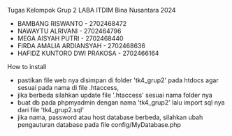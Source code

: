 Tugas Kelompok Grup 2 LABA ITDIM Bina Nusantara 2024

- BAMBANG RISWANTO - 2702468472 
- NAWAYTU ALRIVANI - 2702464796
- MEGA AISYAH PUTRI - 2702468440 
- FIRDA AMALIA ARDIANSYAH - 2702468636 
- HAFIDZ KUNTORO DWI PRAKOSA - 2702466164


How to install
- pastikan file web nya disimpan di folder 'tk4_grup2' pada htdocs agar sesuai pada nama di file .htaccess, 
- jika berbeda silahkan update file '.htaccess' sesuai nama folder nya
- buat db pada phpmyadmin dengan nama 'tk4_grup2' lalu import sql nya dari file 'tk4_grup2.sql'
- jika nama, password atau host database berbeda, silahkan ubah pengauturan database pada file config/MyDatabase.php

